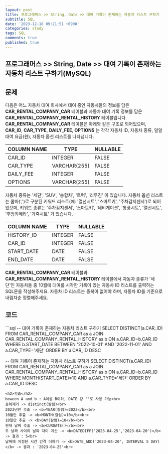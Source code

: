 ```yaml
---
layout: post
title: 프로그래머스 >> String, Date >> 대여 기록이 존재하는 자동차 리스트 구하기
subtitle: SQL
date: '2023-12-18 09:21:51 +0900'
categories: study
tags: SQL
comments: true
published: true
---
```

## 프로그래머스 >> String, Date >> 대여 기록이 존재하는 자동차 리스트 구하기(MySQL)

<h2>문제</h2>
다음은 어느 자동차 대여 회사에서 대여 중인 자동차들의 정보를 담은 <b>CAR_RENTAL_COMPANY_CAR</b> 테이블과 자동차 대여 기록 정보를 담은 <b>CAR_RENTAL_COMPANY_RENTAL_HISTORY</b> 테이블입니다. <b>CAR_RENTAL_COMPANY_CAR</b> 테이블은 아래와 같은 구조로 되어있으며, <b>CAR_ID</b>, <b>CAR_TYPE</b>, <b>DAILY_FEE</b>, <b>OPTIONS</b> 는 각각 자동차 ID, 자동차 종류, 일일 대여 요금(원), 자동차 옵션 리스트를 나타냅니다.
<table>
    <thead>
        <th>COLUMN NAME</th>
        <th>TYPE</th>
        <th>NULLABLE</th>
    </thead>
    <tbody>
        <tr>
            <td>CAR_ID</td>
            <td>INTEGER</td>
            <td>FALSE</td>
        </tr>
        <tr>
            <td>CAR_TYPE</td>
            <td>VARCHAR(255)</td>
            <td>FALSE</td>
        </tr>
        <tr>
            <td>DAILY_FEE</td>
            <td>INTEGER</td>
            <td>FALSE</td>
        </tr>
        <tr>
            <td>OPTIONS</td>
            <td>VARCHAR(255)</td>
            <td>FALSE</td>
        </tr>
    </tbody>
</table>
자동차 종류는 '세단', 'SUV', '승합차', '트럭', '리무진' 이 있습니다. 자동차 옵션 리스트는 콤마(',')로 구분된 키워드 리스트(예: '열선시트', '스마트키', '주차감지센서')로 되어있으며, 키워드 종류는 '주차감지센서', '스마트키', '네비게이션', '통풍시트', '열선시트', '후방카메라', '가죽시트' 가 있습니다.<br>
<table>
    <thead>
        <th>COLUMN NAME</th>
        <th>TYPE</th>
        <th>NULLABLE</th>
    </thead>
    <tbody>
        <tr>
            <td>HISTORY_ID</td>
            <td>INTEGER</td>
            <td>FALSE</td>
        </tr>
        <tr>
            <td>CAR_ID</td>
            <td>INTEGER</td>
            <td>FALSE</td>
        </tr>
        <tr>
            <td>START_DATE</td>
            <td>DATE</td>
            <td>FALSE</td>
        </tr>
        <tr>
            <td>END_DATE</td>
            <td>DATE</td>
            <td>FALSE</td>
        </tr>
    </tbody>
</table>
<b>CAR_RENTAL_COMPANY_CAR</b> 테이블과 <b>CAR_RENTAL_COMPANY_RENTAL_HISTORY</b> 테이블에서 자동차 종류가 '세단'인 자동차들 중 10월에 대여를 시작한 기록이 있는 자동차 ID 리스트를 출력하는 SQL문을 작성해주세요. 자동차 ID 리스트는 중복이 없어야 하며, 자동차 ID를 기준으로 내림차순 정렬해주세요.<br>
<h2>코드</h2>
```sql
-- 대여 기록이 존재하는 자동차 리스트 구하기
SELECT DISTINCT(a.CAR_ID)
FROM CAR_RENTAL_COMPANY_CAR as a JOIN CAR_RENTAL_COMPANY_RENTAL_HISTORY as b
ON a.CAR_ID=b.CAR_ID
WHERE b.START_DATE BETWEEN '2022-10-01' AND '2022-11-01' AND a.CAR_TYPE='세단'
ORDER BY a.CAR_ID DESC

-- 대여 기록이 존재하는 자동차 리스트 구하기
SELECT DISTINCT(a.CAR_ID)
FROM CAR_RENTAL_COMPANY_CAR as a JOIN CAR_RENTAL_COMPANY_RENTAL_HISTORY as b
ON a.CAR_ID=b.CAR_ID
WHERE MONTH(START_DATE)=10 AND a.CAR_TYPE='세단'
ORDER BY a.CAR_ID DESC
```
<h2>학습</h2>
beween A and b : A이상 B이하, DATE 걍 ''로 사용 가능<br>
중복제거 -> distinct(칼럼)<br>
2023년만 추출 -> <b>YEAR(칼럼)=2023</b><br>
10월만 추출 -> <b>MONTH(칼럼)=10</b><br>
10일만 추출 -> <b>DAY(칼럼)=10</b><br>
현재 날짜 추출 -> <b>CURDATE()</b><br>
두 날짜 사이의 날짜 차이 계산 -> <b>DATEDIFF('2023-04-25','2023-04-20')</b> -> 결과 : 5<br>
날짜에 지정된 시간 간격 더하기 -> <b>DATE_ADD('2023-04-20', INTERVAL 5 DAY)</b> -> 결과 : '2023-04-25'<br>





